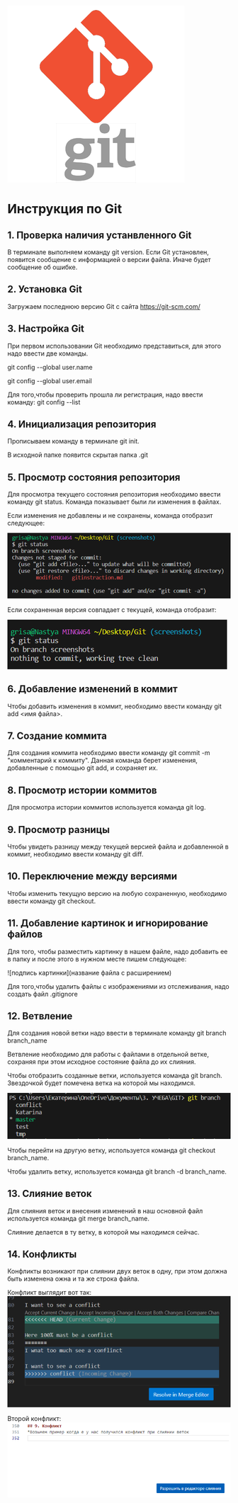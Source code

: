 ![Тут должно быть лого](Git-logo.png)
# Инструкция по Git

## 1. Проверка наличия устанвленного Git

В терминале выполняем команду git version. Если Git установлен, появится сообщение с информацией о версии файла. Иначе будет сообщение об ошибке.

## 2. Установка Git

Загружаем последнюю версию Git с сайта <https://git-scm.com/>

## 3. Настройка Git

При первом использовании Git необходимо представиться, для этого надо ввести две команды.

git config --global user.name

git config --global user.email

Для того,чтобы проверить прошла ли регистрация, надо ввести команду: git config --list

## 4. Инициализация репозитория

Прописываем команду в терминале git init.

В исходной папке появится скрытая папка .git

## 5. Просмотр состояния репозитория

Для просмотра текущего состояния репозитория необходимо ввести команду git status. Команда показывает были ли изменения в файлах.

Если изменения не добавлены и не сохранены, команда отобразит следующее:

![статус с несохраненными изменениями](status1.png)

Если сохраненная версия совпадает с текущей, команда отобразит:

![все изменения сохранены](status2.png)

## 6. Добавление изменений в коммит

Чтобы добавить изменения в коммит, необходимо ввести команду git add <имя файла>.

## 7. Создание коммита

Для создания коммита необходимо ввести команду git commit -m "комментарий к коммиту". Данная команда берет изменения, добавленные с помощью git add, и сохраняет их.

## 8. Просмотр истории коммитов

Для просмотра истории коммитов используется команда git log.

## 9. Просмотр разницы

Чтобы увидеть разницу между текущей версией файла и добавленной в коммит, необходимо ввести команду git diff.

## 10. Переключение между версиями 

Чтобы изменить текущую версию на любую сохраненную, необходимо ввести команду git checkout.

## 11. Добавление картинок и игнорирование файлов

Для того, чтобы разместить картинку в нашем файле, надо добавить ее в папку и после этого в нужном месте пишем следующее:

![подпись картинки](название файла с расширением)

Для того,чтобы удалить файлы с изображениями из отслеживания, надо создать файл .gitignore

## 12. Ветвление

Для создания новой ветки надо ввести в терминале команду git branch branch_name

Ветвление необходимо для работы с файлами в отдельной ветке, сохраняя при этом исходное состояние файла до их слияния.

Чтобы отобразить созданные ветки, используется команда git branch. Звездочкой будет помечена ветка на которой мы находимся.

![отброжение веток](branches.png)

Чтобы перейти на другую ветку, используется команда git checkout branch_name.

Чтобы удалить ветку, используется команда git branch -d branch_name.

## 13. Слияние веток

Для слияния веток и внесения изменений в наш основной файл используется команда git merge branch_name.

Слияние делается в ту ветку, в которой мы находимся сейчас.

## 14. Конфликты

Конфликты возникают при слиянии двух веток в одну, при этом должна быть изменена ожна и та же строка файла.

Конфликт выглядит вот так:
![конфликт](conflict.png)

Второй конфликт:
![конфликт2](conflict2.png)